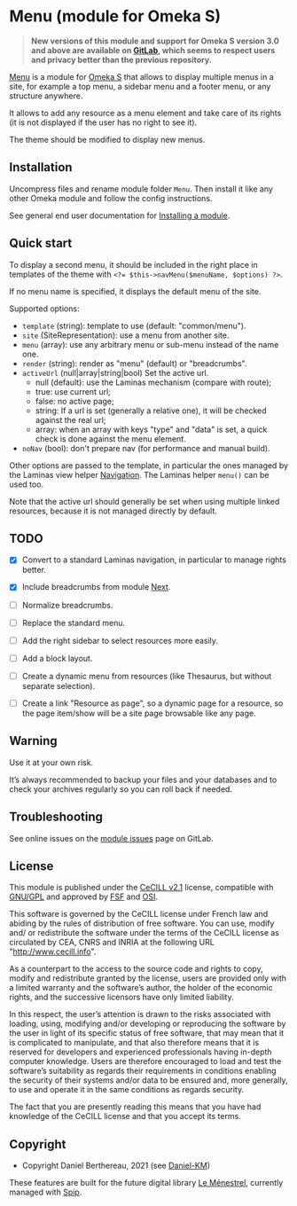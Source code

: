 Menu (module for Omeka S)
=========================

> __New versions of this module and support for Omeka S version 3.0 and above
> are available on [GitLab], which seems to respect users and privacy better
> than the previous repository.__

[Menu] is a module for [Omeka S] that allows to display multiple menus in a
site, for example a top menu, a sidebar menu and a footer menu, or any structure
anywhere.

It allows to add any resource as a menu element and take care of its rights (it
is not displayed if the user has no right to see it).

The theme should be modified to display new menus.


Installation
------------

Uncompress files and rename module folder `Menu`. Then install it like any
other Omeka module and follow the config instructions.

See general end user documentation for [Installing a module].


Quick start
-----------

To display a second menu, it should be included in the right place in templates
of the theme with `<?= $this->navMenu($menuName, $options) ?>`.

If no menu name is specified, it displays the default menu of the site.

Supported options:
- `template` (string): template to use (default: "common/menu").
- `site` (SiteRepresentation): use a menu from another site.
- `menu` (array): use any arbitrary menu or sub-menu instead of the name one.
- `render` (string): render as "menu" (default) or "breadcrumbs".
- `activeUrl` (null|array|string|bool) Set the active url.
  - null (default): use the Laminas mechanism (compare with route);
  - true: use current url;
  - false: no active page;
  - string: If a url is set (generally a relative one), it will be checked
    against the real url;
  - array: when an array with keys "type" and "data" is set, a quick check is
    done against the menu element.
- `noNav` (bool): don't prepare nav (for performance and manual build).

Other options are passed to the template, in particular the ones managed by the
Laminas view helper [Navigation]. The Laminas helper `menu()` can be used too.

Note that the active url should generally be set when using multiple linked
resources, because it is not managed directly by default.


TODO
----

- [x] Convert to a standard Laminas navigation, in particular to manage rights better.
- [x] Include breadcrumbs from module [Next].
- [ ] Normalize breadcrumbs.
- [ ] Replace the standard menu.
- [ ] Add the right sidebar to select resources more easily.
- [ ] Add a block layout.
- [ ] Create a dynamic menu from resources (like Thesaurus, but without separate selection).
- [ ] Create a link "Resource as page", so a dynamic page for a resource, so the page item/show will be a site page browsable like any page.


Warning
-------

Use it at your own risk.

It’s always recommended to backup your files and your databases and to check
your archives regularly so you can roll back if needed.


Troubleshooting
---------------

See online issues on the [module issues] page on GitLab.


License
-------

This module is published under the [CeCILL v2.1] license, compatible with
[GNU/GPL] and approved by [FSF] and [OSI].

This software is governed by the CeCILL license under French law and abiding by
the rules of distribution of free software. You can use, modify and/ or
redistribute the software under the terms of the CeCILL license as circulated by
CEA, CNRS and INRIA at the following URL "http://www.cecill.info".

As a counterpart to the access to the source code and rights to copy, modify and
redistribute granted by the license, users are provided only with a limited
warranty and the software’s author, the holder of the economic rights, and the
successive licensors have only limited liability.

In this respect, the user’s attention is drawn to the risks associated with
loading, using, modifying and/or developing or reproducing the software by the
user in light of its specific status of free software, that may mean that it is
complicated to manipulate, and that also therefore means that it is reserved for
developers and experienced professionals having in-depth computer knowledge.
Users are therefore encouraged to load and test the software’s suitability as
regards their requirements in conditions enabling the security of their systems
and/or data to be ensured and, more generally, to use and operate it in the same
conditions as regards security.

The fact that you are presently reading this means that you have had knowledge
of the CeCILL license and that you accept its terms.


Copyright
---------

* Copyright Daniel Berthereau, 2021 (see [Daniel-KM])

These features are built for the future digital library [Le Ménestrel],
currently managed with [Spip].


[Menu]: https://github.com/Daniel-KM/Omeka-S-module-Menu
[Omeka S]: https://omeka.org/s
[Installing a module]: http://dev.omeka.org/docs/s/user-manual/modules/#installing-modules
[Navigation]: https://docs.laminas.dev/laminas-navigation/helpers/menu
[Next]: https://github.com/Daniel-KM/Omeka-S-module-Next
[module issues]: https://gitlab.com/Daniel-KM/Omeka-S-module-Menu/issues
[CeCILL v2.1]: https://www.cecill.info/licences/Licence_CeCILL_V2.1-en.html
[GNU/GPL]: https://www.gnu.org/licenses/gpl-3.0.html
[FSF]: https://www.fsf.org
[OSI]: http://opensource.org
[Le Ménestrel]: http://www.menestrel.fr
[Spip]: https://spip.net
[GitLab]: https://gitlab.com/Daniel-KM
[Daniel-KM]: https://gitlab.com/Daniel-KM "Daniel Berthereau"
